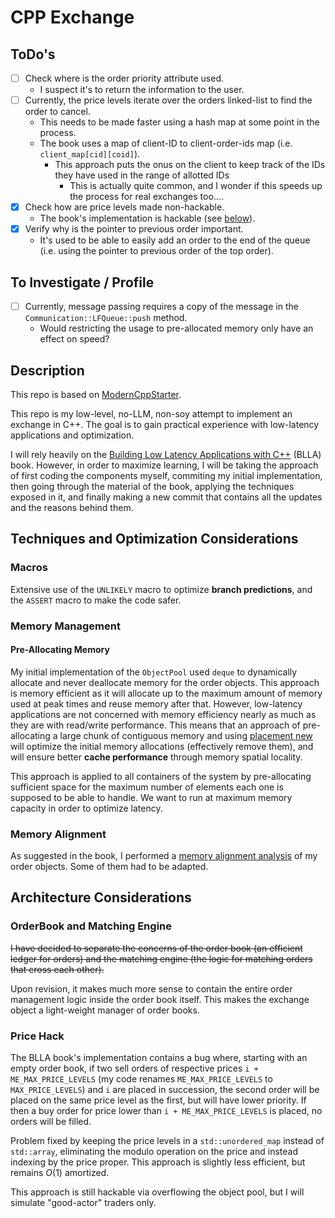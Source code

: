 # CPP Exchange

## ToDo's

- [ ] Check where is the order priority attribute used.
  - I suspect it's to return the information to the user.
- [ ] Currently, the price levels iterate over the orders linked-list to find the order to cancel.
  - This needs to be made faster using a hash map at some point in the process.
  - The book uses a map of client-ID to client-order-ids map (i.e. `client_map[cid][coid]`).
    - This approach puts the onus on the client to keep track of the IDs they have used in the range of allotted IDs
      - This is actually quite common, and I wonder if this speeds up the process for real exchanges too....
- [x] Check how are price levels made non-hackable.
  - The book's implementation is hackable (see [below](#price-hack)).
- [x] Verify why is the pointer to previous order important.
  - It's used to be able to easily add an order to the end of the queue
    (i.e. using the pointer to previous order of the top order).

## To Investigate / Profile

- [ ] Currently, message passing requires a copy of the message in the `Communication::LFQueue::push` method.
  - Would restricting the usage to pre-allocated memory only have an effect on speed?

## Description

This repo is based on [ModernCppStarter](MODERN_CPP_STARTER_README.md).

This repo is my low-level, no-LLM, non-soy attempt to implement an exchange in C++. The goal is to gain practical
experience with low-latency applications and optimization. 

I will rely heavily on the [Building Low Latency Applications with C++](https://www.oreilly.com/library/view/building-low-latency/9781837639359/)
(BLLA) book. However, in order to maximize learning, I will be taking the approach of first coding the components
myself, commiting my initial implementation, then going through the material of the book, applying the techniques
exposed in it, and finally making a new commit that contains all the updates and the reasons behind them.

## Techniques and Optimization Considerations

### Macros

Extensive use of the `UNLIKELY` macro to optimize **branch predictions**, and the `ASSERT` macro to make the code safer.

### Memory Management

#### Pre-Allocating Memory

My initial implementation of the `ObjectPool` used `deque` to dynamically allocate and never deallocate memory for the
order objects. This approach is memory efficient as it will allocate up to the maximum amount of memory used at peak
times and reuse memory after that. However, low-latency applications are not concerned with memory efficiency nearly as
much as they are with read/write performance. This means that an approach of pre-allocating a large chunk of contiguous
memory and using [placement new](https://en.cppreference.com/w/cpp/language/new) will optimize the initial memory
allocations (effectively remove them), and will ensure better **cache performance** through memory spatial locality.

This approach is applied to all containers of the system by pre-allocating sufficient space for the maximum number
of elements each one is supposed to be able to handle. We want to run at maximum memory capacity in order to optimize
latency.

### Memory Alignment

As suggested in the book, I performed a [memory alignment analysis](/standalone/investigation/alignment.cpp)
of my order objects. Some of them had to be adapted.

## Architecture Considerations

### OrderBook and Matching Engine

~~I have decided to separate the concerns of the order book (an efficient ledger for orders) and the matching engine
(the logic for matching orders that cross each other).~~

Upon revision, it makes much more sense to contain the entire order management logic inside the order book itself.
This makes the exchange object a light-weight manager of order books.

### Price Hack

The BLLA book's implementation contains a bug where, starting with an empty order book, if two sell orders of respective
prices `i + ME_MAX_PRICE_LEVELS` (my code renames `ME_MAX_PRICE_LEVELS` to `MAX_PRICE_LEVELS`) and `i` are placed in
succession, the second order will be placed on the same price level as the first, but will have lower priority. If then
a buy order for price lower than `i + ME_MAX_PRICE_LEVELS` is placed, no orders will be filled.

Problem fixed by keeping the price levels in a `std::unordered_map` instead of `std::array`, eliminating the modulo
operation on the price and instead indexing by the price proper. This approach is slightly less efficient, but remains
$O(1)$ amortized.

This approach is still hackable via overflowing the object pool, but I will simulate "good-actor" traders only.
